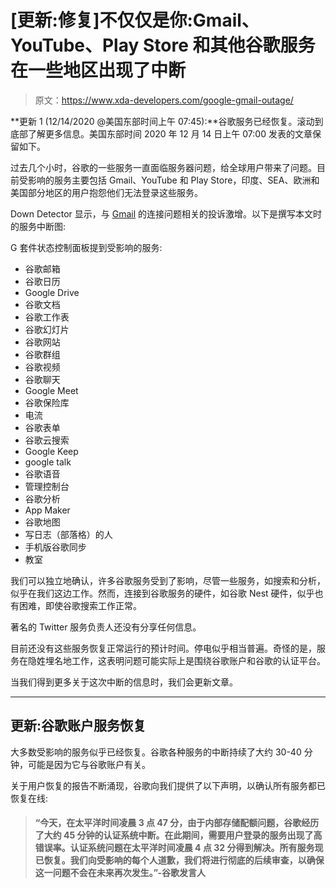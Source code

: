 # [更新:修复]不仅仅是你:Gmail、YouTube、Play Store 和其他谷歌服务在一些地区出现了中断

> 原文：<https://www.xda-developers.com/google-gmail-outage/>

**更新 1 (12/14/2020 @美国东部时间上午 07:45):**谷歌服务已经恢复。滚动到底部了解更多信息。美国东部时间 2020 年 12 月 14 日上午 07:00 发表的文章保留如下。

过去几个小时，谷歌的一些服务一直面临服务器问题，给全球用户带来了问题。目前受影响的服务主要包括 Gmail、YouTube 和 Play Store，印度、SEA、欧洲和美国部分地区的用户抱怨他们无法登录这些服务。

Down Detector 显示，与 [Gmail](https://downdetector.com/status/gmail/map/) 的连接问题相关的投诉激增。以下是撰写本文时的服务中断图:

G 套件状态控制面板提到受影响的服务:

*   谷歌邮箱
*   谷歌日历
*   Google Drive
*   谷歌文档
*   谷歌工作表
*   谷歌幻灯片
*   谷歌网站
*   谷歌群组
*   谷歌视频
*   谷歌聊天
*   Google Meet
*   谷歌保险库
*   电流
*   谷歌表单
*   谷歌云搜索
*   Google Keep
*   google talk
*   谷歌语音
*   管理控制台
*   谷歌分析
*   App Maker
*   谷歌地图
*   写日志（部落格）的人
*   手机版谷歌同步
*   教室

我们可以独立地确认，许多谷歌服务受到了影响，尽管一些服务，如搜索和分析，似乎在我们这边工作。然而，连接到谷歌服务的硬件，如谷歌 Nest 硬件，似乎也有困难，即使谷歌搜索工作正常。

著名的 Twitter 服务负责人还没有分享任何信息。

目前还没有这些服务恢复正常运行的预计时间。停电似乎相当普遍。奇怪的是，服务在隐姓埋名地工作，这表明问题可能实际上是围绕谷歌账户和谷歌的认证平台。

当我们得到更多关于这次中断的信息时，我们会更新文章。

* * *

## 更新:谷歌账户服务恢复

大多数受影响的服务似乎已经恢复。谷歌各种服务的中断持续了大约 30-40 分钟，可能是因为它与谷歌账户有关。

关于用户恢复的报告不断涌现，谷歌向我们提供了以下声明，以确认所有服务都已恢复在线:

> #### “今天，在太平洋时间凌晨 3 点 47 分，由于内部存储配额问题，谷歌经历了大约 45 分钟的认证系统中断。在此期间，需要用户登录的服务出现了高错误率。认证系统问题在太平洋时间凌晨 4 点 32 分得到解决。所有服务现已恢复。我们向受影响的每个人道歉，我们将进行彻底的后续审查，以确保这一问题不会在未来再次发生。”-谷歌发言人